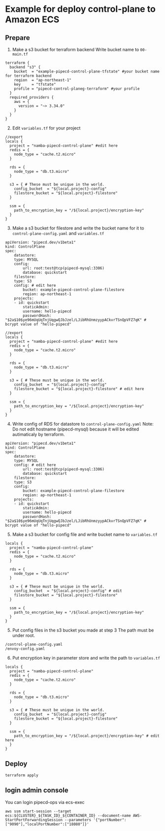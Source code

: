 # Example for deploy control-plane to Amazon ECS

## Prepare
1. Make a s3 bucket for terraform backend
Write bucket name to `00-main.tf`
```
terraform {
  backend "s3" {
    bucket  = "example-pipecd-control-plane-tfstate" #your bucket name for terraform backend
    region  = "ap-northeast-1"
    key     = "tfstate"
    profile = "pipecd-control-planeg-terraform" #your profile
  }
  required_providers {
    aws = {
      version = "~> 3.34.0"
    }
  }
}
```

2. Edit `variables.tf` for your project
```
//export
locals {
  project = "namba-pipecd-control-plane" #edit here
  redis = {
    node_type = "cache.t2.micro"
  }

  rds = {
    node_type = "db.t3.micro"
  }

  s3 = { # These must be unique in the world.
    config_bucket  = "${local.project}-config"
    filestore_bucket = "${local.project}-filestore"
  }

  ssm = {
    path_to_encryption_key = "/${local.project}/encryption-key"
  }
}
```

3. Make a s3 bucket for filestore and write the bucket name for it to `control-plane-config.yaml` and `variables.tf`
```
apiVersion: "pipecd.dev/v1beta1"
kind: ControlPlane
spec:
    datastore:
    type: MYSQL
    config:
        url: root:test@tcp(pipecd-mysql:3306)
        database: quickstart
    filestore:
    type: S3
    config: # edit here
        bucket: example-pipecd-control-plane-filestore 
        region: ap-northeast-1
    projects:
    - id: quickstart
        staticAdmin:
        username: hello-pipecd
        passwordHash: "$2a$10$ye96mUqUqTnjUqgwQJbJzel/LJibRhUnmzyypACkvrTSnQpVFZ7qK" # bcrypt value of "hello-pipecd"
```
```
//export
locals {
  project = "namba-pipecd-control-plane" #edit here
  redis = {
    node_type = "cache.t2.micro"
  }

  rds = {
    node_type = "db.t3.micro"
  }

  s3 = { # These must be unique in the world.
    config_bucket  = "${local.project}-config"
    filestore_bucket = "${local.project}-filestore" # edit here
  }

  ssm = {
    path_to_encryption_key = "/${local.project}/encryption-key"
  }
}
```
4. Write config of RDS for datastore to `control-plane-config.yaml`
Note: Do not edit hostname (pipecd-mysql) because it will be edited autimaticaly by terraform.
```
apiVersion: "pipecd.dev/v1beta1"
kind: ControlPlane
spec:
    datastore:
    type: MYSQL
    config: # edit here
        url: root:test@tcp(pipecd-mysql:3306)
        database: quickstart
    filestore:
    type: S3
    config: 
        bucket: example-pipecd-control-plane-filestore 
        region: ap-northeast-1
    projects:
    - id: quickstart
        staticAdmin:
        username: hello-pipecd
        passwordHash: "$2a$10$ye96mUqUqTnjUqgwQJbJzel/LJibRhUnmzyypACkvrTSnQpVFZ7qK" # bcrypt value of "hello-pipecd"
```

5. Make a s3 bucket for config file and write bucket name to `variables.tf`
```
locals {
  project = "namba-pipecd-control-plane"
  redis = {
    node_type = "cache.t2.micro"
  }

  rds = {
    node_type = "db.t3.micro"
  }

  s3 = { # These must be unique in the world.
    config_bucket  = "${local.project}-config" # edit
    filestore_bucket = "${local.project}-filestore" 
  }

  ssm = {
    path_to_encryption_key = "/${local.project}/encryption-key"
  }
}
```

5. Put config files in the s3 bucket you made at step 3 
The path must be under root.
```
/control-plane-config.yaml
/envoy-config.yaml
```

6. Put encryption key in parameter store and write the path to `variables.tf`
```
locals {
  project = "namba-pipecd-control-plane"
  redis = {
    node_type = "cache.t2.micro"
  }

  rds = {
    node_type = "db.t3.micro"
  }

  s3 = { # These must be unique in the world.
    config_bucket  = "${local.project}-config"
    filestore_bucket = "${local.project}-filestore" 
  }

  ssm = {
    path_to_encryption_key = "/${local.project}/encryption-key" # edit here
  }
}
```

## Deploy
```
terraform apply
```

## login admin console
You can login pipecd-ops via ecs-exec
```
aws ssm start-session --target ecs:${CLUSTER}_${TASK_ID}_${CONTAINER_ID} --document-name AWS-StartPortForwardingSession --parameters '{"portNumber":["9090"],"localPortNumber":["18080"]}'
```

